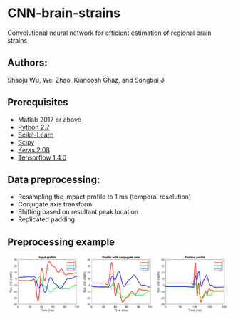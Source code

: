 # CNN-brain-strains
Convolutional neural network for efficient estimation of  regional brain strains
## Authors:
Shaoju Wu, Wei Zhao, Kianoosh Ghaz, and Songbai Ji
## Prerequisites
- Matlab 2017 or above
- [Python 2.7](https://www.anaconda.com/distribution/)
- [Scikit-Learn](https://scikit-learn.org/stable/install.html)
- [Scipy](https://www.scipy.org/)
- [Keras 2.08](http://faroit.com/keras-docs/2.0.8/#installation)
- [Tensorflow 1.4.0](https://pypi.org/project/tensorflow/1.4.0/#files)
## Data preprocessing:
- Resampling the impact profile to 1 ms (temporal resolution) 
- Conjugate axis transform
- Shifting based on resultant peak location
- Replicated padding 

## Preprocessing example
![](https://github.com/Jilab-biomechanics/CNN-brain-strains/blob/master/figures/preprocessing.png)
